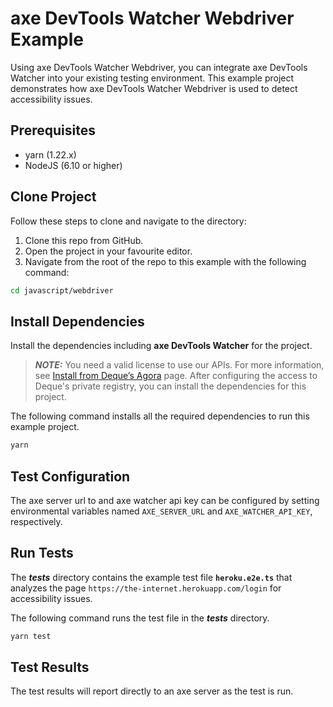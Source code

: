 # axe DevTools Watcher Webdriver Example

Using axe DevTools Watcher Webdriver, you can integrate axe DevTools Watcher into your existing testing environment. 
This example project demonstrates how axe DevTools Watcher Webdriver is used to detect accessibility issues.

## Prerequisites
- yarn (1.22.x)
- NodeJS (6.10 or higher)

## Clone Project

Follow these steps to clone and navigate to the directory:
1. Clone this repo from GitHub.
2. Open the project in your favourite editor.
3. Navigate from the root of the repo to this example with the following command:

```sh
cd javascript/webdriver
```

## Install Dependencies

Install the dependencies including **axe DevTools Watcher** for the project.

> **_NOTE:_**
>You need a valid license to use our APIs. For more information, see [Install from Deque’s Agora](https://docs.deque.com/devtools-html/4.0.0/en/node-pl-install-agora) page. After configuring the access to Deque's private registry, you can install the dependencies for this project.

The following command installs all the required dependencies to run this example project.

```sh
yarn
```

## Test Configuration

The axe server url to and axe watcher api key can be configured by setting 
environmental variables named `AXE_SERVER_URL` and `AXE_WATCHER_API_KEY`, respectively.

## Run Tests

The **_tests_** directory contains the example test file **`heroku.e2e.ts`** that analyzes the page `https://the-internet.herokuapp.com/login` for accessibility issues.

The following command runs the test file in the **_tests_** directory.

```sh
yarn test
```

## Test Results

The test results will report directly to an axe server as the test is run.

